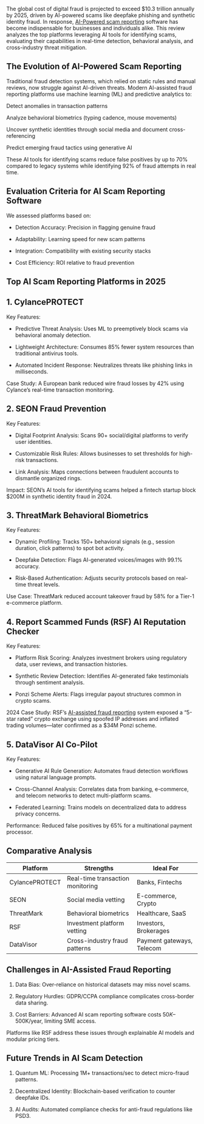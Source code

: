 The global cost of digital fraud is projected to exceed $10.3 trillion annually by 2025, driven by AI-powered scams like deepfake phishing and synthetic identity fraud. In response, [AI-Powered scam reporting](https://reportscammedfunds.com) software has become indispensable for businesses and individuals alike. This review analyzes the top platforms leveraging AI tools for identifying scams, evaluating their capabilities in real-time detection, behavioral analysis, and cross-industry threat mitigation.  

 

## The Evolution of AI-Powered Scam Reporting  

Traditional fraud detection systems, which relied on static rules and manual reviews, now struggle against AI-driven threats. Modern AI-assisted fraud reporting platforms use machine learning (ML) and predictive analytics to:  

Detect anomalies in transaction patterns  

Analyze behavioral biometrics (typing cadence, mouse movements)  

Uncover synthetic identities through social media and document cross-referencing  

Predict emerging fraud tactics using generative AI  

These AI tools for identifying scams reduce false positives by up to 70% compared to legacy systems while identifying 92% of fraud attempts in real time.

 

## Evaluation Criteria for AI Scam Reporting Software  

 We assessed platforms based on:  

- Detection Accuracy: Precision in flagging genuine fraud  

- Adaptability: Learning speed for new scam patterns  

- Integration: Compatibility with existing security stacks  

- Cost Efficiency: ROI relative to fraud prevention  

 

## Top AI Scam Reporting Platforms in 2025  

## 1. CylancePROTECT  

Key Features:  

- Predictive Threat Analysis: Uses ML to preemptively block scams via behavioral anomaly detection.

- Lightweight Architecture: Consumes 85% fewer system resources than traditional antivirus tools.  

- Automated Incident Response: Neutralizes threats like phishing links in milliseconds.  

Case Study: A European bank reduced wire fraud losses by 42% using Cylance’s real-time transaction monitoring.  

## 2. SEON Fraud Prevention  

Key Features:  

- Digital Footprint Analysis: Scans 90+ social/digital platforms to verify user identities.  

- Customizable Risk Rules: Allows businesses to set thresholds for high-risk transactions.  

- Link Analysis: Maps connections between fraudulent accounts to dismantle organized rings.  

Impact: SEON’s AI tools for identifying scams helped a fintech startup block $200M in synthetic identity fraud in 2024.  

 

## 3. ThreatMark Behavioral Biometrics  

Key Features:  

- Dynamic Profiling: Tracks 150+ behavioral signals (e.g., session duration, click patterns) to spot bot activity.  

- Deepfake Detection: Flags AI-generated voices/images with 99.1% accuracy.  

- Risk-Based Authentication: Adjusts security protocols based on real-time threat levels.  

Use Case: ThreatMark reduced account takeover fraud by 58% for a Tier-1 e-commerce platform.  

 

## 4. Report Scammed Funds (RSF) AI Reputation Checker  

Key Features:  

- Platform Risk Scoring: Analyzes investment brokers using regulatory data, user reviews, and transaction histories.  

- Synthetic Review Detection: Identifies AI-generated fake testimonials through sentiment analysis.  

- Ponzi Scheme Alerts: Flags irregular payout structures common in crypto scams.  

2024 Case Study: RSF’s [AI-assisted fraud reporting](https://reportscammedfunds.com/website-reputation-checker/) system exposed a “5-star rated” crypto exchange using spoofed IP addresses and inflated trading volumes—later confirmed as a $34M Ponzi scheme.  

 

## 5. DataVisor AI Co-Pilot  

Key Features:  

- Generative AI Rule Generation: Automates fraud detection workflows using natural language prompts.  

- Cross-Channel Analysis: Correlates data from banking, e-commerce, and telecom networks to detect multi-platform scams.  

- Federated Learning: Trains models on decentralized data to address privacy concerns.  

Performance: Reduced false positives by 65% for a multinational payment processor.  

## Comparative Analysis

|Platform	| Strengths   	                        | Ideal For                  |
|---------------|---------------------------------------|----------------------------|
|CylancePROTECT	| Real-time transaction monitoring	| Banks, Fintechs            | 
|SEON	        |Social media vetting	                |E-commerce, Crypto          |
|ThreatMark	|Behavioral biometrics  	        |Healthcare, SaaS            |
|RSF	        |Investment platform vetting	        |Investors, Brokerages       |
|DataVisor	|Cross-industry fraud patterns	        |Payment gateways, Telecom   |
 

## Challenges in AI-Assisted Fraud Reporting  

1. Data Bias: Over-reliance on historical datasets may miss novel scams.  

2. Regulatory Hurdles: GDPR/CCPA compliance complicates cross-border data sharing.  

3. Cost Barriers: Advanced AI scam reporting software costs $50K–$500K/year, limiting SME access.  

Platforms like RSF address these issues through explainable AI models and modular pricing tiers.  

 

## Future Trends in AI Scam Detection  

1. Quantum ML: Processing 1M+ transactions/sec to detect micro-fraud patterns.  

2. Decentralized Identity: Blockchain-based verification to counter deepfake IDs.  

3. AI Audits: Automated compliance checks for anti-fraud regulations like PSD3.  
